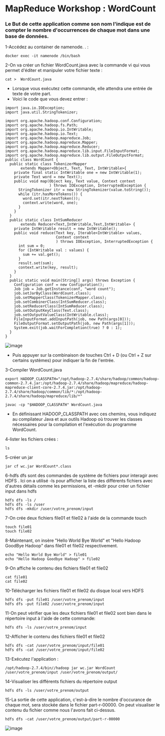# MapReduce Workshop : WordCount

###   Le But de cette application comme son nom l'indique est de compter le nombre d'occurrences de chaque mot dans une base de données.
  
1-Accédez au container de namenode. . :
```console
docker exec -it namenode /bin/bash
```

2-On va créer un fichier WordCount.java avec la commande vi qui vous permet d'éditer et manipuler votre fichier texte :

```console
cat >  WordCount.java
```
- Lorsque vous exécutez cette commande, elle attendra une entrée de texte de votre part.
- Voici le code que vous devez entrer :
```console
import java.io.IOException;
import java.util.StringTokenizer;

import org.apache.hadoop.conf.Configuration;
import org.apache.hadoop.fs.Path;
import org.apache.hadoop.io.IntWritable;
import org.apache.hadoop.io.Text;
import org.apache.hadoop.mapreduce.Job;
import org.apache.hadoop.mapreduce.Mapper;
import org.apache.hadoop.mapreduce.Reducer;
import org.apache.hadoop.mapreduce.lib.input.FileInputFormat;
import org.apache.hadoop.mapreduce.lib.output.FileOutputFormat;
public class WordCount {
  public static class TokenizerMapper
       extends Mapper<Object, Text, Text, IntWritable>{
    private final static IntWritable one = new IntWritable(1);
    private Text word = new Text();
    public void map(Object key, Text value, Context context
                    ) throws IOException, InterruptedException {
      StringTokenizer itr = new StringTokenizer(value.toString());
      while (itr.hasMoreTokens()) {
        word.set(itr.nextToken());
        context.write(word, one);
      }
    }
  }
  public static class IntSumReducer
       extends Reducer<Text,IntWritable,Text,IntWritable> {
    private IntWritable result = new IntWritable();
    public void reduce(Text key, Iterable<IntWritable> values,
                       Context context
                       ) throws IOException, InterruptedException {
      int sum = 0;
      for (IntWritable val : values) {
        sum += val.get();
      }
      result.set(sum);
      context.write(key, result);
    }
  }
  public static void main(String[] args) throws Exception {
    Configuration conf = new Configuration();
    Job job = Job.getInstance(conf, "word count");
    job.setJarByClass(WordCount.class);
    job.setMapperClass(TokenizerMapper.class);
    job.setCombinerClass(IntSumReducer.class);
    job.setReducerClass(IntSumReducer.class);
    job.setOutputKeyClass(Text.class);
    job.setOutputValueClass(IntWritable.class);
    FileInputFormat.addInputPath(job, new Path(args[0]));
    FileOutputFormat.setOutputPath(job, new Path(args[1]));
    System.exit(job.waitForCompletion(true) ? 0 : 1);
  }
}
```
![image](https://github.com/zineb-kplr/Hadoop-Workshops/assets/123749462/b41e2aee-59bc-4d5d-9ff2-395d99aa3ad3)

- Puis appuyer sur la combinaison de touches Ctrl + D (ou Ctrl + Z sur certains systèmes) pour indiquer la fin de l'entrée.

3-Compiler WordCount.java

```console
export HADOOP_CLASSPATH="/opt/hadoop-2.7.4/share/hadoop/common/hadoop-common-2.7.4.jar:/opt/hadoop-2.7.4/share/hadoop/mapreduce/hadoop-mapreduce-client-core-2.7.4.jar:/opt/hadoop-2.7.4/share/hadoop/common/lib/*:/opt/hadoop-2.7.4/share/hadoop/mapreduce/lib/*"
```
```console
javac -cp "$HADOOP_CLASSPATH" WordCount.java 
```
- En définissant HADOOP_CLASSPATH avec ces chemins, vous indiquez au compilateur Java et aux outils Hadoop où trouver les classes nécessaires pour la compilation et l'exécution du programme WordCount.

4-lister les fichiers crées :
```console
ls
```
5-créer un jar
```console
jar cf wc.jar WordCount*.class
```
6-hdfs dfs sont des commandes de système de fichiers pour interagir avec HDFS . Ici on a utilisé -ls pour afficher la liste des différents fichiers avec d'autres détails comme les permissions, et  -mkdir pour créer un fichier input dans hdfs 
```console
hdfs dfs -ls /
hdfs dfs -ls /user
hdfs dfs -mkdir /user/votre_prenom/input
```

7-On crée deux fichiers file01 et file02 à l'aide de la commande touch
```console
touch file01
touch file02
```
8-Maintenant, on insère "Hello World Bye World" et "Hello Hadoop GoodBye Hadoop" dans file01 et
file02 respectivement.
```console
echo "Hello World Bye World" > file01
echo "Hello Hadoop Goodbye Hadoop" > file02
```
9-On affiche le contenu des fichiers file01 et file02
```console
cat file01
cat file02
```
10-Télécharger les fichiers file01 et file02 du disque local vers HDFS
```console
hdfs dfs -put file01 /user/votre_prenom/input
hdfs dfs -put file02 /user/votre_prenom/input
```
11-On peut vérifier que les deux fichiers file01 et file02 sont bien dans le répertoire input à l'aide de cette commande:
```console
hdfs dfs -ls /user/votre_prenom/input
```
12-Afficher le contenu des fichiers file01 et file02
```console
hdfs dfs -cat /user/votre_prenom/input/file01
hdfs dfs -cat /user/votre_prenom/input/file02
```
13-Exécutez l'application :
```console
/opt/hadoop-2.7.4/bin//hadoop jar wc.jar WordCount /user/votre_prenom/input /user/votre_prenom/output/
```
14-Visualiser les différents fichiers du répertoire output
```console
hdfs dfs -ls /user/votre_prenom/output
```
15-La sortie de cette application, c'est-à-dire le nombre d'occurance de chaque mot, sera stockée dans le fichier part-r-00000.
On peut visualiser le contenu du fichier comme nous l'avons fait ci-dessus.
```console
hdfs dfs -cat /user/votre_prenom/output/part-r-00000
```

![image](https://github.com/zineb-kplr/Hadoop-Workshops/assets/123749462/b086b6af-77dc-4dcb-8dfd-82e77f89861a)
